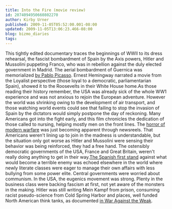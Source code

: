 ```yaml
---
title: Into the Fire (movie review)
id: 2074094950660802270
author: Kirby Urner
published: 2009-11-05T05:52:00.001-08:00
updated: 2009-11-05T13:06:23.466-08:00
blog: bizmo_diaries
tags: 
---
```


This tightly edited documentary traces the beginnings of WWII to its dress rehearsal, the fascist bombardment of Spain by the Axis powers, Hitler and Mussolini puppeting Franco, who was in rebellion against the duly elected government in Madrid.  The aerial bombardment of Guernica was memorialized [by Pablo Picasso](http://worldgame.blogspot.com/2004/12/dj-vu.html).  Ernest Hemingway narrated a movie from the Loyalist perspective (those loyal to a democratic, parliamentarian Spain), showed it to the Roosevelts in their White House home.As those reading their history remember, the USA was already sick of the whole WW1 experience and was not anxious to rejoin the European adventure.  However the world was shrinking owing to the development of air transport, and those watching world events could see that failing to stop the invasion of Spain by the dictators would simply postpone the day of reckoning.  Many Americans got into the fight early, and this film chronicles the dedication of those called to nursing, helping mostly men on the front lines.  The [horror of modern warfare](http://worldgame.blogspot.com/2005/12/more-about-narnia.html) was just becoming apparent through newsreels.  That Americans weren't lining up to join in the madness is understandable, but the situation only got worse as Hitler and Mussolini were sensing their behavior was being reinforced, they had a free hand.  The ostensibly democratic governments of the USA, France and Great Britain, weren't really doing anything to get in their way.[The Spanish first stand](http://controlroom.blogspot.com/2007/03/pans-labyrinth-movie-review.html) against what would become a terrible enemy was echoed elsewhere in the world where newly literate classes were eager to manage their own affairs with less bullying from some power elite.  Central governments were worried about communism.  In the USA, the eugenics movement was strong.  Plenty in the business class were backing fascism at first, not yet aware of the monsters in the making.  Hitler was still writing Mein Kampf from prison, consuming racist pseudo-science from Cold Spring Harbor and places, well funded North American think tanks, as documented [in War Against the Weak](http://www.waragainsttheweak.com/).